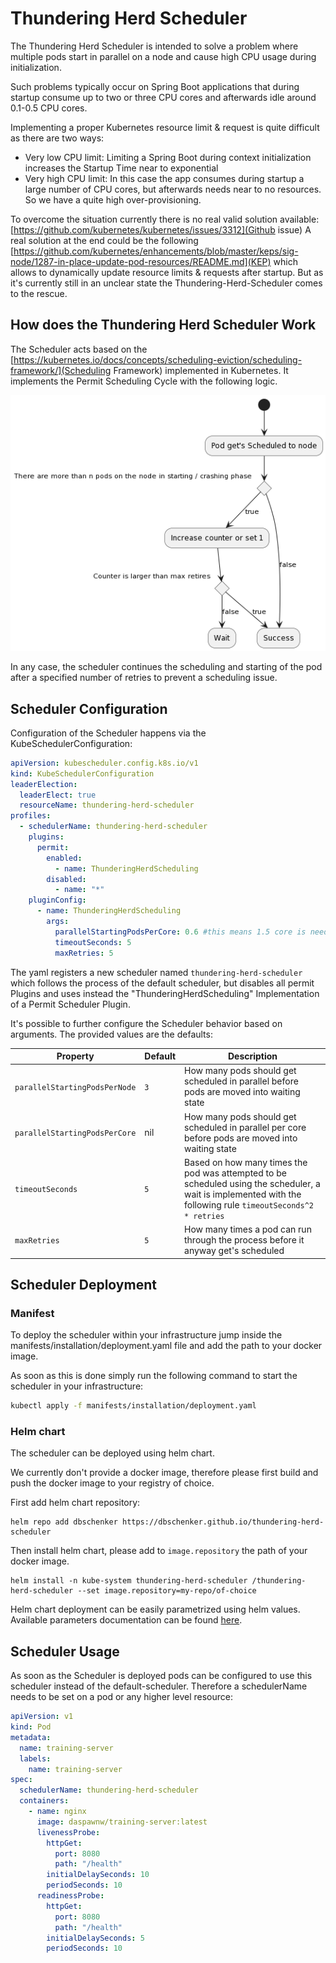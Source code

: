 # Thundering Herd Scheduler

The Thundering Herd Scheduler is intended to solve a problem where multiple pods start in parallel on a node and cause high CPU usage during initialization.

Such problems typically occur on Spring Boot applications that during startup consume up to two or three CPU cores and afterwards idle around 0.1-0.5 CPU cores.

Implementing a proper Kubernetes resource limit & request is quite difficult as there are two ways:
* Very low CPU limit: Limiting a Spring Boot during context initialization increases the Startup Time near to exponential
* Very high CPU limit: In this case the app consumes during startup a large number of CPU cores, but afterwards needs near to no resources. So we have a quite high over-provisioning.

To overcome the situation currently there is no real valid solution available: [https://github.com/kubernetes/kubernetes/issues/3312](Github issue)
A real solution at the end could be the following [https://github.com/kubernetes/enhancements/blob/master/keps/sig-node/1287-in-place-update-pod-resources/README.md](KEP) which allows to dynamically update resource limits & requests after startup.
But as it's currently still in an unclear state the Thundering-Herd-Scheduler comes to the rescue.


## How does the Thundering Herd Scheduler Work

The Scheduler acts based on the [https://kubernetes.io/docs/concepts/scheduling-eviction/scheduling-framework/](Scheduling Framework) implemented in Kubernetes.
It implements the Permit Scheduling Cycle with the following logic.

![Diagram](docs/images/diagram.png)

In any case, the scheduler continues the scheduling and starting of the pod after a specified number of retries to prevent a scheduling issue.

## Scheduler Configuration

Configuration of the Scheduler happens via the KubeSchedulerConfiguration:

```yaml
apiVersion: kubescheduler.config.k8s.io/v1
kind: KubeSchedulerConfiguration
leaderElection:
  leaderElect: true
  resourceName: thundering-herd-scheduler
profiles:
  - schedulerName: thundering-herd-scheduler
    plugins:
      permit:
        enabled:
          - name: ThunderingHerdScheduling
        disabled:
          - name: "*"
    pluginConfig:
      - name: ThunderingHerdScheduling
        args:
          parallelStartingPodsPerCore: 0.6 #this means 1.5 core is needed for 1 pod
          timeoutSeconds: 5
          maxRetries: 5
```

The yaml registers a new scheduler named `thundering-herd-scheduler` which follows the process of the default scheduler, but disables all permit Plugins and uses instead the "ThunderingHerdScheduling" Implementation of a Permit Scheduler Plugin.

It's possible to further configure the Scheduler behavior based on arguments. The provided values are the defaults:

| Property                      | Default | Description                                                                                                                                                   |
|-------------------------------|---------|---------------------------------------------------------------------------------------------------------------------------------------------------------------|
| `parallelStartingPodsPerNode` | `3`     | How many pods should get scheduled in parallel before pods are moved into waiting state                                                                       |
| `parallelStartingPodsPerCore` | nil     | How many pods should get scheduled in parallel per core before pods are moved into waiting state                                                              |
| `timeoutSeconds`              | `5`     | Based on how many times the pod was attempted to be scheduled using the scheduler, a wait is implemented with the following rule `timeoutSeconds^2 * retries` |
| `maxRetries`                  | `5`     | How many times a pod can run through the process before it anyway get's scheduled                                                                             |


## Scheduler Deployment

### Manifest

To deploy the scheduler within your infrastructure jump inside the manifests/installation/deployment.yaml file and add the path to your docker image.

As soon as this is done simply run the following command to start the scheduler in your infrastructure:

```bash
kubectl apply -f manifests/installation/deployment.yaml
```

### Helm chart
The scheduler can be deployed using helm chart.

We currently don't provide a docker image, therefore please first build and push the docker image to your registry of choice.

First add helm chart repository:
```
helm repo add dbschenker https://dbschenker.github.io/thundering-herd-scheduler
```

Then install helm chart, please add to `image.repository` the path of your docker image.
```
helm install -n kube-system thundering-herd-scheduler /thundering-herd-scheduler --set image.repository=my-repo/of-choice
```

Helm chart deployment can be easily parametrized using helm values. Available parameters documentation can be found [here](charts/thundering-herd-scheduler/README.md).

## Scheduler Usage

As soon as the Scheduler is deployed pods can be configured to use this scheduler instead of the default-scheduler.
Therefore a schedulerName needs to be set on a pod or any higher level resource:

```yaml
apiVersion: v1
kind: Pod
metadata:
  name: training-server
  labels:
    name: training-server
spec:
  schedulerName: thundering-herd-scheduler
  containers:
    - name: nginx
      image: daspawnw/training-server:latest
      livenessProbe:
        httpGet:
          port: 8080
          path: "/health"
        initialDelaySeconds: 10
        periodSeconds: 10
      readinessProbe:
        httpGet:
          port: 8080
          path: "/health"
        initialDelaySeconds: 5
        periodSeconds: 10
```
